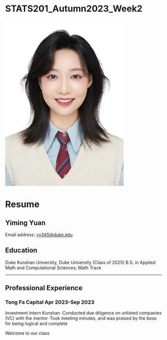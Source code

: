 # STATS201_Autumn2023_Week2

![Description of Image](figs/YimingYuan1.png)

# Resume
## Yiming Yuan
Email address: yy345@duke.edu
## Education
Duke Kunshan University, Duke University (Class of 2025)
B.S. in Applied Math and Computational Sciences; Math Track 

---

## Professional Experience
### Tong Fa Capital	               Apr 2023-Sep 2023
Investment Intern	                 Kunshan
·Conducted due diligence on unlisted companies (VC) with the mentor
·Took meeting minutes, and was praised by the boss for being logical and complete



Welcome to our class


